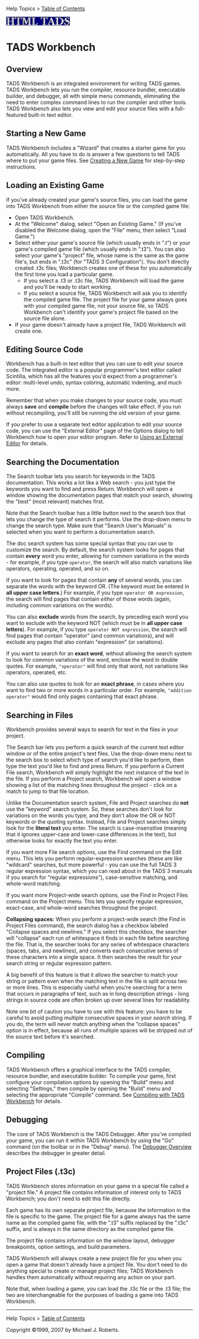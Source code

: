 Help Topics \> [Table of Contents](wbcont.htm)  
  

  
  
  
![](../htmltads.jpg)  

# TADS Workbench

  
  

## Overview

TADS Workbench is an integrated environment for writing TADS games. TADS
Workbench lets you run the compiler, resource bundler, executable
builder, and debugger, all with simple menu commands, eliminating the
need to enter complex command lines to run the compiler and other tools.
TADS Workbench also lets you view and edit your source files with a
full-featured built-in text editor.

## Starting a New Game

TADS Workbench includes a "Wizard" that creates a starter game for you
automatically. All you have to do is answer a few questions to tell TADS
where to put your game files. See [Creating a New Game](newgame.htm) for
step-by-step instructions.

## Loading an Existing Game

If you've already created your game's source files, you can load the
game into TADS Workbench from either the source file or the compiled
game file:

- Open TADS Workbench.
- At the "Welcome" dialog, select "Open an Existing Game." (If you've
  disabled the Welcome dialog, open the "File" menu, then select "Load
  Game.")
- Select either your game's source file (which usually ends in ".t") or
  your game's compiled game file (which usually ends in ".t3"). You can
  also select your game's "project" file, whose name is the same as the
  game file's, but ends in ".t3c" (for "TADS 3 Configuration"). You
  don't directly created .t3c files; Workbench creates one of these for
  you automatically the first time you load a particular game.
  - If you select a .t3 or .t3c file, TADS Workbench will load the game
    and you'll be ready to start working.
  - If you select a source file, TADS Workbench will ask you to identify
    the compiled game file. The project file for your game always goes
    with your compiled game file, not your source file, so TADS
    Workbench can't identify your game's project file based on the
    source file alone.
- If your game doesn't already have a project file, TADS Workbench will
  create one.

## Editing Source Code

Workbench has a built-in text editor that you can use to edit your
source code. The integrated editor is a popular programmer's text editor
called Scintilla, which has all the features you'd expect from a
programmer's editor: multi-level undo, syntax coloring, automatic
indenting, and much more.

Remember that when you make changes to your source code, you must always
**save** and **compile** before the changes will take effect. If you run
without recompiling, you'll still be running the old version of your
game.

If you prefer to use a separate text editor application to edit your
source code, you can use the "External Editor" page of the Options
dialog to tell Workbench how to open your editor program. Refer to
[Using an External Editor](helped.htm) for details.

## Searching the Documentation

The Search toolbar lets you search for keywords in the TADS
documentation. This works a lot like a Web search - you just type the
keywords you want to find and press Return. Workbench will open a window
showing the documentation pages that match your search, showing the
"best" (most relevant) matches first.

Note that the Search toolbar has a little button next to the search box
that lets you change the type of search it performs. Use the drop-down
menu to change the search type. Make sure that "Search User's Manuals"
is selected when you want to perform a documentation search.

The doc search system has some special syntax that you can use to
customize the search. By default, the search system looks for pages that
contain **every** word you enter, allowing for common variations in the
words - for example, if you type `operator`, the search will also match
variations like operators, operating, operated, and so on.

If you want to look for pages that contain **any** of several words, you
can separate the words with the keyword OR. (The keyword must be entered
in **all upper case letters**.) For example, if you type
`operator OR expression`, the search will find pages that contain
*either* of those words (again, including common variations on the
words).

You can also **exclude** words from the search, by preceding each word
you want to exclude with the keyword NOT (which must be in **all upper
case letters**). For example, if you type `operator NOT expression`, the
search will find pages that contain "operator" (and common variations),
and will exclude any pages that also contain "expression" (or
variations).

If you want to search for an **exact word**, without allowing the search
system to look for common variations of the word, enclose the word in
double quotes. For example, `"operator"` will find only that word, not
variations like operators, operated, etc.

You can also use quotes to look for an **exact phrase**, in cases where
you want to find two or more words in a particular order. For example,
`"addition operator"` would find only pages containing that exact
phrase.

## Searching in Files

Workbench provides several ways to search for text in the files in your
project.

The Search bar lets you perform a quick search of the current text
editor window or of the entire project's text files. Use the drop-down
menu next to the search box to select which type of search you'd like to
perform, then type the text you'd like to find and press Return. If you
perform a Current File search, Workbench will simply highlight the next
instance of the text in the file. If you perform a Project search,
Workbench will open a window showing a list of the matching lines
throughout the project - click on a match to jump to that file location.

Unlike the Documentation search system, File and Project searches do
**not** use the "keyword" search system. So, these searches don't look
for variations on the words you type, and they don't allow the OR or NOT
keywords or the quoting syntax. Instead, File and Project searches
simply look for the **literal text** you enter. The search is
case-insensitive (meaning that it ignores upper-case and lower-case
differences in the text), but otherwise looks for exactly the text you
enter.

If you want more File search options, use the Find command on the Edit
menu. This lets you perform regular-expression searches (these are like
"wildcard" searches, but more powerful - you can use the full TADS 3
regular expression syntax, which you can read about in the TADS 3
manuals if you search for "regular expressions"), case-sensitive
matching, and whole-word matching.

If you want more Project-wide search options, use the Find in Project
Files command on the Project menu. This lets you specify regular
expression, exact-case, and whole-word searches throughout the project.

**Collapsing spaces:** When you perform a project-wide search (the Find
in Project Files command), the search dialog has a checkbox labeled
"Collapse spaces and newlines." If you select this checkbox, the
searcher will "collapse" each run of whitespace it finds in each file
before searching the file. That is, the searcher looks for any series of
whitespace characters (spaces, tabs, and newlines), and converts each
consecutive series of these characters into a single space. It then
searches the result for your search string or regular expression
pattern.

A big benefit of this feature is that it allows the searcher to match
your string or pattern even when the matching text in the file is split
across two or more lines. This is especially useful when you're
searching for a term that occurs in paragraphs of text, such as in long
description strings - long strings in source code are often broken up
over several lines for readability.

Note one bit of caution you have to use with this feature: you have to
be careful to avoid putting multiple consecutive spaces in your *search*
string. If you do, the term will never match anything when the "collapse
spaces" option is in effect, because all runs of multiple spaces will be
stripped out of the source text before it's searched.

## Compiling

TADS Workbench offers a graphical interface to the TADS compiler,
resource bundler, and executable builder. To compile your game, first
configure your compilation options by opening the "Build" menu and
selecting "Settings," then compile by opening the "Build" menu and
selecting the appropriate "Compile" command. See [Compiling with TADS
Workbench](helpcomp.htm) for details.

## Debugging

The core of TADS Workbench is the TADS Debugger. After you've compiled
your game, you can run it within TADS Workbench by using the "Go"
command (on the toolbar or in the "Debug" menu). The [Debugger
Overview](helptdb.htm) describes the debugger in greater detail.

## Project Files (.t3c)

TADS Workbench stores information on your game in a special file called
a "project file." A project file contains information of interest only
to TADS Workbench; you don't need to edit this file directly.

Each game has its own separate project file, because the information in
the file is specific to the game. The project file for a game always has
the same name as the compiled game file, with the ".t3" suffix replaced
by the ".t3c" suffix, and is always in the same directory as the
compiled game file.

The project file contains information on the window layout, debugger
breakpoints, option settings, and build parameters.

TADS Workbench will always create a new project file for you when you
open a game that doesn't already have a project file. You don't need to
do anything special to create or manage project files; TADS Workbench
handles them automatically without requiring any action on your part.

Note that, when loading a game, you can load the .t3c file or the .t3
file; the two are interchangeable for the purposes of loading a game
into TADS Workbench.  
  
  
  
  

------------------------------------------------------------------------

  
Help Topics \> [Table of Contents](wbcont.htm)  
  
Copyright ©1999, 2007 by Michael J. Roberts.
